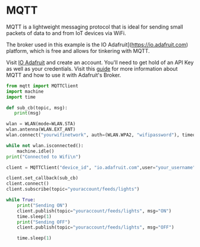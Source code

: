# MQTT

MQTT is a lightweight messaging protocol that is ideal for sending small packets of data to and from IoT devices via WiFi.

The broker used in this example is the IO Adafruit](https://io.adafruit.com) platform, which is free and allows for tinkering with MQTT.

Visit [IO Adafruit](https://io.adafruit.com) and create an account. You'll need to get hold of an API Key as well as your credentials. Visit this [guide](https://learn.adafruit.com/adafruit-io/mqtt-api) for more information about MQTT and how to use it with Adafruit's Broker.

```python
from mqtt import MQTTClient
import machine
import time

def sub_cb(topic, msg):
   print(msg)

wlan = WLAN(mode=WLAN.STA)
wlan.antenna(WLAN.EXT_ANT)
wlan.connect("yourwifinetwork", auth=(WLAN.WPA2, "wifipassword"), timeout=5000)

while not wlan.isconnected():  
    machine.idle()
print("Connected to Wifi\n")

client = MQTTClient("device_id", "io.adafruit.com",user="your_username", password="your_api_key", port=1883)

client.set_callback(sub_cb)
client.connect()
client.subscribe(topic="youraccount/feeds/lights")

while True:
    print("Sending ON")
    client.publish(topic="youraccount/feeds/lights", msg="ON")
    time.sleep(1)
    print("Sending OFF")
    client.publish(topic="youraccount/feeds/lights", msg="OFF")

    time.sleep(1)
```
